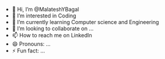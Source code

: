 - 👋 Hi, I’m @MalateshYBagal
- 👀 I’m interested in Coding 
- 🌱 I’m currently learning Computer science and Engineering 
- 💞️ I’m looking to collaborate on ...
- 📫 How to reach me on LinkedIn 
- 😄 Pronouns: ...
- ⚡ Fun fact: ...

<!---
MalateshYBagal/MalateshYBagal is a ✨ special ✨ repository because its `README.md` (this file) appears on your GitHub profile.
You can click the Preview link to take a look at your changes.
--->
